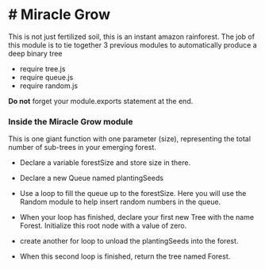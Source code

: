 # # Miracle Grow
This is not just fertilized soil, this is an instant amazon rainforest.  The job of this module is to tie together 3 previous modules to automatically produce a deep binary tree
  -  require tree.js
  -  require queue.js
  -  require random.js

**Do not** forget your module.exports statement at the end.

### Inside the Miracle Grow module
This is one giant function with one parameter (size), representing the total number of sub-trees in your emerging forest.

  -  Declare a variable forestSize and store size in there.
  -  Declare a new Queue named plantingSeeds
  -  Use a loop to fill the queue up to the forestSize.  Here you will use the Random module to help insert random numbers in the queue.

  -  When your loop has finished, declare your first new Tree with the name Forest.  Initialize this root node with a value of zero.
  -  create another for loop to unload the plantingSeeds into the forest.
  -  When this second loop is finished, return the tree named Forest.

